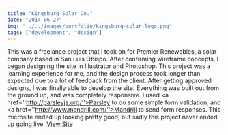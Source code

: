 ```yaml
---
title: "Kingsburg Solar Co."
date: "2014-06-27"
img: "../../images/portfolio/kingsburg-solar-logo.png"
tags: ["development", "design"]
---
```

This was a freelance project that I took on for Premier Renewables, a solar company based in San Luis Obispo. After confirming wireframe concepts, I began designing the site in Illustrator and Photoshop. This project was a learning experience for me, and the design process took longer than expected due to a lot of feedback from the client. After getting approved designs, I was finally able to develop the site. Everything was built out from the ground up, and was completely responsive. I used <a href=''http://parsleyjs.org/''>Parsley</a> to do some simple form validation, and <a href=''http://www.mandrill.com/''>Mandrill</a> to send form responses. This microsite ended up looking pretty good, but sadly this project never ended up going live.
<a href="http://kknopp.com/sites/website-kingsburg/">View Site</a>


<!-- title: 'Kingsburg Solar Co.'
date: '17:34 06/27/2014'
taxonomy:
    category: portfolio
portfolio:
    filter: 'dev des'
    description: 'This was a freelance project that I took on for Premier Renewables, a solar company based in San Luis Obispo. After confirming wireframe concepts, I began designing the site in Illustrator and Photoshop. This project was a learning experience for me, and the design process took longer than expected due to a lot of feedback from the client. After getting approved designs, I was finally able to develop the site. Everything was built out from the ground up, and was completely responsive. I used <a href=''http://parsleyjs.org/''>Parsley</a> to do some simple form validation, and <a href=''http://www.mandrill.com/''>Mandrill</a> to send form responses. This microsite ended up looking pretty good, but sadly this project never ended up going live.'
    link: 'http://kknopp.com/sites/website-kingsburg/'
img:
    src: /images/portfolio/kingsburg-solar-logo.png
    alt: 'Kingsburg Solar Co'
largeImg:
    src: /images/portfolio/kingsburg-solar-mockup.png
    alt: 'Kingsburg Solar Co Mockup' -->

